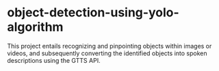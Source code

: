 # object-detection-using-yolo-algorithm
This project entails recognizing and pinpointing objects within images or videos, and subsequently converting the identified objects into spoken descriptions using the GTTS API.
